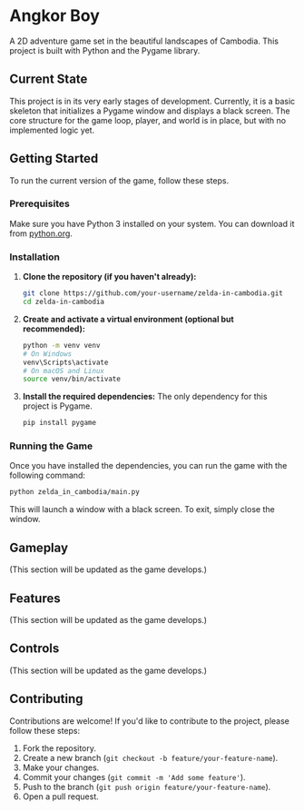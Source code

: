 # Angkor Boy

A 2D adventure game set in the beautiful landscapes of Cambodia. This project is built with Python and the Pygame library.

## Current State

This project is in its very early stages of development. Currently, it is a basic skeleton that initializes a Pygame window and displays a black screen. The core structure for the game loop, player, and world is in place, but with no implemented logic yet.

## Getting Started

To run the current version of the game, follow these steps.

### Prerequisites

Make sure you have Python 3 installed on your system. You can download it from [python.org](https://www.python.org/downloads/).

### Installation

1.  **Clone the repository (if you haven't already):**
    ```bash
    git clone https://github.com/your-username/zelda-in-cambodia.git
    cd zelda-in-cambodia
    ```

2.  **Create and activate a virtual environment (optional but recommended):**
    ```bash
    python -m venv venv
    # On Windows
    venv\Scripts\activate
    # On macOS and Linux
    source venv/bin/activate
    ```

3.  **Install the required dependencies:**
    The only dependency for this project is Pygame.
    ```bash
    pip install pygame
    ```

### Running the Game

Once you have installed the dependencies, you can run the game with the following command:

```bash
python zelda_in_cambodia/main.py
```

This will launch a window with a black screen. To exit, simply close the window.

## Gameplay

(This section will be updated as the game develops.)

## Features

(This section will be updated as the game develops.)

## Controls

(This section will be updated as the game develops.)

## Contributing

Contributions are welcome! If you'd like to contribute to the project, please follow these steps:

1.  Fork the repository.
2.  Create a new branch (`git checkout -b feature/your-feature-name`).
3.  Make your changes.
4.  Commit your changes (`git commit -m 'Add some feature'`).
5.  Push to the branch (`git push origin feature/your-feature-name`).
6.  Open a pull request.
